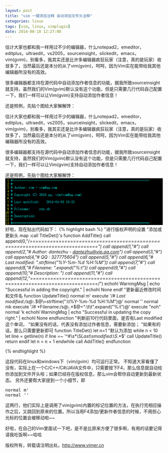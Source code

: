 ```yaml
---
layout: post
title: "vim 一键添加注释 自动添加文件头注释"
categories: linux
tags: [vim, linux, vimplugin]
date: 2014-08-18 12:27:08
---
```


估计大家也都和我一样用过不少的编辑器，什么notepad2，emeditor，editplus，ultraedit，vs2005，sourceinsight，slickedit，emacs，vim(gvim)，别看多，我其实还是比许多编辑器疯狂玩家（注意，真的是玩家）收敛多了，当然最后还是本分的从了vim(gvim)，呵呵，因为Vim实在能带给我其他编辑器所没有的高效。

很多编辑器都支持在源代码中自动添加作者信息的功能，据我所致sourceinsight就支持，虽然我们的Vim(gvim)默认没有这个功能，但是只需要几行代码自己配置一下，我们一样可以让Vim(gvim)支持自动添加作者信息！

还是照例，先贴个图给大家解解馋：

估计大家也都和我一样用过不少的编辑器，什么notepad2，emeditor，editplus，ultraedit，vs2005，sourceinsight，slickedit，emacs，vim(gvim)，别看多，我其实还是比许多编辑器疯狂玩家（注意，真的是玩家）收敛多了，当然最后还是本分的从了vim(gvim)，呵呵，因为Vim实在能带给我其他编辑器所没有的高效。

很多编辑器都支持在源代码中自动添加作者信息的功能，据我所致sourceinsight就支持，虽然我们的Vim(gvim)默认没有这个功能，但是只需要几行代码自己配置一下，我们一样可以让Vim(gvim)支持自动添加作者信息！

还是照例，先贴个图给大家解解馋：
<img src="/upload/images/031628558757581.png" >
好啦，现在贴出代码如下：
{% highlight bash %}
"进行版权声明的设置
"添加或更新头
map <F4> :call TitleDet()<cr>'s
function AddTitle()
    call append(0,"/*=============================================================================")
    call append(1,"#")
    call append(2,"# Author: dantezhu - dantezhu@vip.qq.com")
    call append(3,"#")
    call append(4,"# QQ : 327775604")
    call append(5,"#")
    call append(6,"# Last modified: ".strftime("%Y-%m-%d %H:%M"))
    call append(7,"#")
    call append(8,"# Filename: ".expand("%:t"))
    call append(9,"#")
    call append(10,"# Description: ")
    call append(11,"#")
    call append(12,"=============================================================================*/")
    echohl WarningMsg | echo "Successful in adding the copyright." | echohl None
endf
"更新最近修改时间和文件名
function UpdateTitle()
    normal m'
    execute '/# *Last modified:/s@:.*$@\=strftime(":\t%Y-%m-%d %H:%M")@'
    normal ''
    normal mk
    execute '/# *Filename:/s@:.*$@\=":\t\t".expand("%:t")@'
    execute "noh"
    normal 'k
    echohl WarningMsg | echo "Successful in updating the copy right." | echohl None
endfunction
"判断前10行代码里面，是否有Last modified这个单词，
"如果没有的话，代表没有添加过作者信息，需要新添加；
"如果有的话，那么只需要更新即可
function TitleDet()
    let n=1
    "默认为添加
    while n < 10
        let line = getline(n)
        if line =~ '^\#\s*\S*Last\smodified:\S*.*$'
            call UpdateTitle()
            return
        endif
        let n = n + 1
    endwhile
    call AddTitle()
endfunction

{% endhighlight %}

这段代码在linux和windows下（vim/gvim）均可运行正常。
不知道大家看懂了没有，实际上在一个C/C++/C#/JAVA文件中，只需要按下F4，那么信息就自动给你添加到文件开头啦；如果已经存在版权信息，那么vim会帮你自动更新到最新状态。
另外还要帮大家提到一个小细节，即

<pre>
normal m'
normal ''
</pre>

这两行，他们实际上是调用了vim(gvim)内置的标记位置的方法，在执行完相应操作之后，又跳回到原来的位置。所以当用F4添加/更新作者信息的时候，不用担心光标的位置会被移动啦~~

好啦，在自己的Vim里面试一下吧，是不是比原来方便了很多啊，有用的话要记得请我吃饭啊~~哈哈

版权所有，转载请注明出处。http://www.vimer.cn

